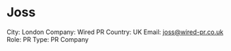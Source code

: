 # Joss

City: London
Company: Wired PR
Country: UK
Email: joss@wired-pr.co.uk
Role: PR
Type: PR Company